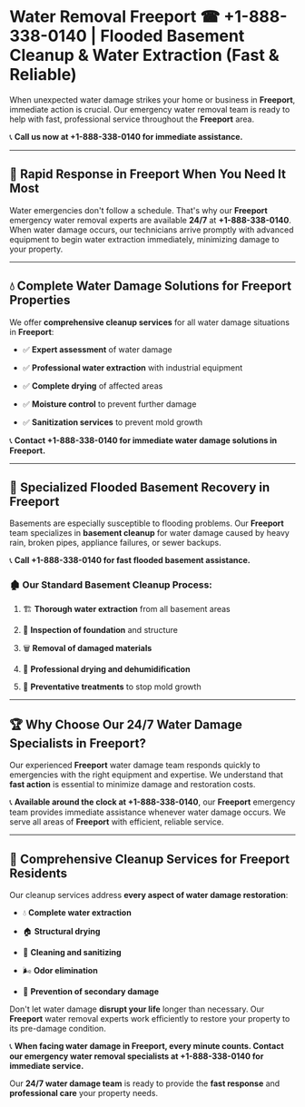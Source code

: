 # Water Removal Freeport ☎ +1-888-338-0140 | Flooded Basement Cleanup & Water Extraction (Fast & Reliable)

When unexpected water damage strikes your home or business in **Freeport**, immediate action is crucial. Our emergency water removal team is ready to help with fast, professional service throughout the **Freeport** area. 

📞 **Call us now at +1-888-338-0140 for immediate assistance.**
---
## 🚀 Rapid Response in Freeport When You Need It Most
Water emergencies don't follow a schedule. That's why our **Freeport** emergency water removal experts are available **24/7** at **+1-888-338-0140**. When water damage occurs, our technicians arrive promptly with advanced equipment to begin water extraction immediately, minimizing damage to your property.
---
## 💧 Complete Water Damage Solutions for Freeport Properties
We offer **comprehensive cleanup services** for all water damage situations in **Freeport**:
- ✅ **Expert assessment** of water damage  
- ✅ **Professional water extraction** with industrial equipment  
- ✅ **Complete drying** of affected areas  
- ✅ **Moisture control** to prevent further damage  
- ✅ **Sanitization services** to prevent mold growth  
📞 **Contact +1-888-338-0140 for immediate water damage solutions in Freeport.**
---
## 🌊 Specialized Flooded Basement Recovery in Freeport
Basements are especially susceptible to flooding problems. Our **Freeport** team specializes in **basement cleanup** for water damage caused by heavy rain, broken pipes, appliance failures, or sewer backups. 
📞 **Call +1-888-338-0140 for fast flooded basement assistance.**
### 🏚️ Our Standard Basement Cleanup Process:
1. 🏗️ **Thorough water extraction** from all basement areas  
2. 🔎 **Inspection of foundation** and structure  
3. 🗑️ **Removal of damaged materials**  
4. 💨 **Professional drying and dehumidification**  
5. 🚫 **Preventative treatments** to stop mold growth  
---
## 🏆 Why Choose Our 24/7 Water Damage Specialists in Freeport?
Our experienced **Freeport** water damage team responds quickly to emergencies with the right equipment and expertise. We understand that **fast action** is essential to minimize damage and restoration costs.
📞 **Available around the clock at +1-888-338-0140**, our **Freeport** emergency team provides immediate assistance whenever water damage occurs. We serve all areas of **Freeport** with efficient, reliable service.
---
## 🧹 Comprehensive Cleanup Services for Freeport Residents
Our cleanup services address **every aspect of water damage restoration**:
- 💧 **Complete water extraction**  
- 🏠 **Structural drying**  
- 🧼 **Cleaning and sanitizing**  
- 🌬️ **Odor elimination**  
- 🚫 **Prevention of secondary damage**  
Don't let water damage **disrupt your life** longer than necessary. Our **Freeport** water removal experts work efficiently to restore your property to its pre-damage condition.
📞 **When facing water damage in Freeport, every minute counts. Contact our emergency water removal specialists at +1-888-338-0140 for immediate service.**
Our **24/7 water damage team** is ready to provide the **fast response** and **professional care** your property needs.
